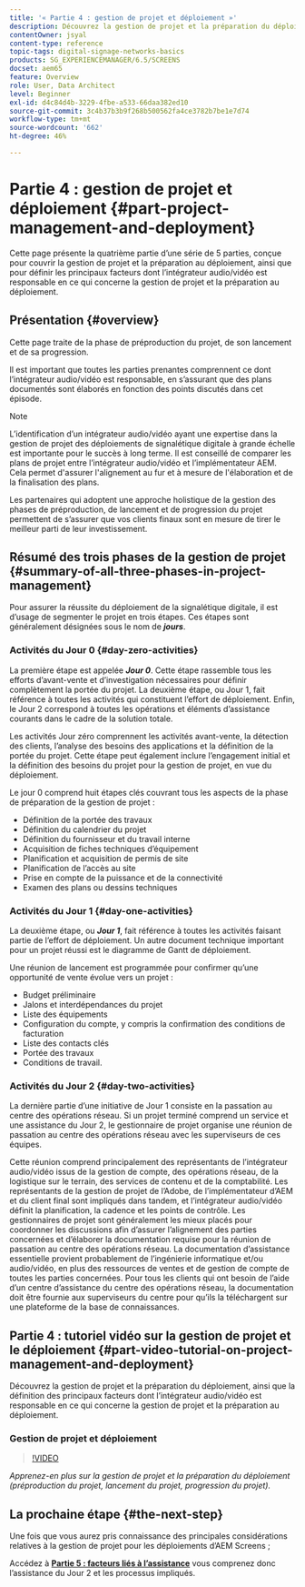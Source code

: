 ```yaml
---
title: '« Partie 4 : gestion de projet et déploiement »'
description: Découvrez la gestion de projet et la préparation du déploiement (préproduction du projet, lancement du projet, progression du projet) pour AEM Screens.
contentOwner: jsyal
content-type: reference
topic-tags: digital-signage-networks-basics
products: SG_EXPERIENCEMANAGER/6.5/SCREENS
docset: aem65
feature: Overview
role: User, Data Architect
level: Beginner
exl-id: d4c84d4b-3229-4fbe-a533-66daa382ed10
source-git-commit: 3c4b37b3b9f268b500562fa4ce3782b7be1e7d74
workflow-type: tm+mt
source-wordcount: '662'
ht-degree: 46%

---
```


# Partie 4 : gestion de projet et déploiement {#part-project-management-and-deployment}

Cette page présente la quatrième partie d’une série de 5 parties, conçue pour couvrir la gestion de projet et la préparation au déploiement, ainsi que pour définir les principaux facteurs dont l’intégrateur audio/vidéo est responsable en ce qui concerne la gestion de projet et la préparation au déploiement.

## Présentation {#overview}

Cette page traite de la phase de préproduction du projet, de son lancement et de sa progression.

Il est important que toutes les parties prenantes comprennent ce dont l’intégrateur audio/vidéo est responsable, en s’assurant que des plans documentés sont élaborés en fonction des points discutés dans cet épisode.

>[!NOTE]
>
>L’identification d’un intégrateur audio/vidéo ayant une expertise dans la gestion de projet des déploiements de signalétique digitale à grande échelle est importante pour le succès à long terme. Il est conseillé de comparer les plans de projet entre l’intégrateur audio/vidéo et l’implémentateur AEM. Cela permet d&#39;assurer l&#39;alignement au fur et à mesure de l&#39;élaboration et de la finalisation des plans.
>
>Les partenaires qui adoptent une approche holistique de la gestion des phases de préproduction, de lancement et de progression du projet permettent de s’assurer que vos clients finaux sont en mesure de tirer le meilleur parti de leur investissement.

## Résumé des trois phases de la gestion de projet {#summary-of-all-three-phases-in-project-management}

Pour assurer la réussite du déploiement de la signalétique digitale, il est d’usage de segmenter le projet en trois étapes. Ces étapes sont généralement désignées sous le nom de ***jours***.

### Activités du Jour 0 {#day-zero-activities}

La première étape est appelée ***Jour 0***. Cette étape rassemble tous les efforts d’avant-vente et d’investigation nécessaires pour définir complètement la portée du projet. La deuxième étape, ou Jour 1, fait référence à toutes les activités qui constituent l’effort de déploiement. Enfin, le Jour 2 correspond à toutes les opérations et éléments d’assistance courants dans le cadre de la solution totale.

Les activités Jour zéro comprennent les activités avant-vente, la détection des clients, l’analyse des besoins des applications et la définition de la portée du projet. Cette étape peut également inclure l’engagement initial et la définition des besoins du projet pour la gestion de projet, en vue du déploiement.

Le jour 0 comprend huit étapes clés couvrant tous les aspects de la phase de préparation de la gestion de projet :

* Définition de la portée des travaux
* Définition du calendrier du projet
* Définition du fournisseur et du travail interne
* Acquisition de fiches techniques d’équipement
* Planification et acquisition de permis de site
* Planification de l’accès au site
* Prise en compte de la puissance et de la connectivité
* Examen des plans ou dessins techniques

### Activités du Jour 1 {#day-one-activities}

La deuxième étape, ou ***Jour 1***, fait référence à toutes les activités faisant partie de l’effort de déploiement. Un autre document technique important pour un projet réussi est le diagramme de Gantt de déploiement.

Une réunion de lancement est programmée pour confirmer qu’une opportunité de vente évolue vers un projet :

* Budget préliminaire
* Jalons et interdépendances du projet
* Liste des équipements
* Configuration du compte, y compris la confirmation des conditions de facturation
* Liste des contacts clés
* Portée des travaux
* Conditions de travail.

### Activités du Jour 2 {#day-two-activities}

La dernière partie d’une initiative de Jour 1 consiste en la passation au centre des opérations réseau. Si un projet terminé comprend un service et une assistance du Jour 2, le gestionnaire de projet organise une réunion de passation au centre des opérations réseau avec les superviseurs de ces équipes.

Cette réunion comprend principalement des représentants de l’intégrateur audio/vidéo issus de la gestion de compte, des opérations réseau, de la logistique sur le terrain, des services de contenu et de la comptabilité. Les représentants de la gestion de projet de l’Adobe, de l’implémentateur d’AEM et du client final sont impliqués dans tandem, et l’intégrateur audio/vidéo définit la planification, la cadence et les points de contrôle. Les gestionnaires de projet sont généralement les mieux placés pour coordonner les discussions afin d’assurer l’alignement des parties concernées et d’élaborer la documentation requise pour la réunion de passation au centre des opérations réseau. La documentation d’assistance essentielle provient probablement de l’ingénierie informatique et/ou audio/vidéo, en plus des ressources de ventes et de gestion de compte de toutes les parties concernées. Pour tous les clients qui ont besoin de l’aide d’un centre d’assistance du centre des opérations réseau, la documentation doit être fournie aux superviseurs du centre pour qu’ils la téléchargent sur une plateforme de la base de connaissances.

## Partie 4 : tutoriel vidéo sur la gestion de projet et le déploiement {#part-video-tutorial-on-project-management-and-deployment}

Découvrez la gestion de projet et la préparation du déploiement, ainsi que la définition des principaux facteurs dont l’intégrateur audio/vidéo est responsable en ce qui concerne la gestion de projet et la préparation au déploiement.

### Gestion de projet et déploiement

>[!VIDEO](https://video.tv.adobe.com/v/28408)

*Apprenez-en plus sur la gestion de projet et la préparation du déploiement (préproduction du projet, lancement du projet, progression du projet).*

## La prochaine étape {#the-next-step}

Une fois que vous aurez pris connaissance des principales considérations relatives à la gestion de projet pour les déploiements d’AEM Screens ;

Accédez à **[Partie 5 : facteurs liés à l’assistance](support-considerations.md)** vous comprenez donc l’assistance du Jour 2 et les processus impliqués.
